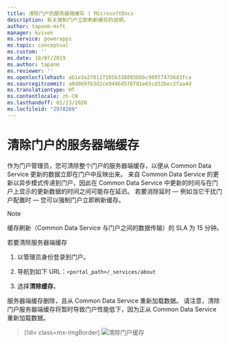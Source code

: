 ```yaml
---
title: 清除门户的服务器端缓存 | MicrosoftDocs
description: 有关强制门户立即刷新缓存的说明。
author: tapanm-msft
manager: kvivek
ms.service: powerapps
ms.topic: conceptual
ms.custom: ''
ms.date: 10/07/2019
ms.author: tapanm
ms.reviewer: ''
ms.openlocfilehash: ab1e3a278127105b338893bbbc989774756d3fca
ms.sourcegitcommit: a0d069f63d2ce9496d578f81e65cd32bec2faa4d
ms.translationtype: HT
ms.contentlocale: zh-CN
ms.lasthandoff: 01/23/2020
ms.locfileid: "2978269"
---
```

# <a name="clear-the-server-side-cache-for-a-portal"></a>清除门户的服务器端缓存

作为门户管理员，您可清除整个门户的服务器端缓存，以便从 Common Data Service 更新的数据立即在门户中反映出来。 来自 Common Data Service 的更新以异步模式传递到门户，因此在 Common Data Service 中更新的时间与在门户上显示的更新数据的时间之间可能存在延迟。 若要消除延时 &mdash; 例如当它干扰门户配置时 &mdash; 您可以强制门户立即刷新缓存。

> [!NOTE]
> 缓存刷新（Common Data Service 与门户之间的数据传输）的 SLA 为 15 分钟。

若要清除服务器端缓存

1.  以管理员身份登录到门户。

2.  导航到如下 URL：`<portal_path>/_services/about`

3.  选择**清除缓存**。 

服务器端缓存删除，且从 Common Data Service 重新加载数据。 请注意，清除门户服务器端缓存将暂时导致门户性能低下，因为正从 Common Data Service 重新加载数据。

> [!div class=mx-imgBorder]
> ![清除门户缓存](../media/clear-portal-cache.png "清除门户缓存")
